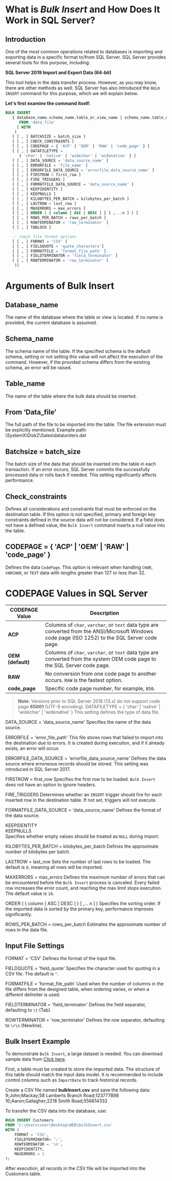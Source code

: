 # What is *Bulk Insert* and How Does It Work in SQL Server?

## Introduction
One of the most common operations related to databases is importing and exporting data in a specific format to/from SQL Server. SQL Server provides several tools for this purpose, including:

**SQL Server 2019 Import and Export Data (64-bit)**

This tool helps in the data transfer process. However, as you may know, there are other methods as well. SQL Server has also introduced the `BULK INSERT` command for this purpose, which we will explain below.

**Let's first examine the command itself:**   

```sql  
BULK INSERT  
   { database_name.schema_name.table_or_view_name | schema_name.table_or_view_name | table_or_view_name }  
      FROM 'data_file'  
     [ WITH  
    (  
   [ [ , ] BATCHSIZE = batch_size ]  
   [ [ , ] CHECK_CONSTRAINTS ]  
   [ [ , ] CODEPAGE = { 'ACP' | 'OEM' | 'RAW' | 'code_page' } ]  
   [ [ , ] DATAFILETYPE =  
      { 'char' | 'native' | 'widechar' | 'widenative' } ]  
   [ [ , ] DATA_SOURCE = 'data_source_name' ]  
   [ [ , ] ERRORFILE = 'file_name' ]  
   [ [ , ] ERRORFILE_DATA_SOURCE = 'errorfile_data_source_name' ]  
   [ [ , ] FIRSTROW = first_row ]  
   [ [ , ] FIRE_TRIGGERS ]  
   [ [ , ] FORMATFILE_DATA_SOURCE = 'data_source_name' ]  
   [ [ , ] KEEPIDENTITY ]  
   [ [ , ] KEEPNULLS ]  
   [ [ , ] KILOBYTES_PER_BATCH = kilobytes_per_batch ]
   [ [ , ] LASTROW = last_row ]
   [ [ , ] MAXERRORS = max_errors ]
   [ [ , ] ORDER ( { column [ ASC | DESC ] } [ ,...n ] ) ]
   [ [ , ] ROWS_PER_BATCH = rows_per_batch ]
   [ [ , ] ROWTERMINATOR = 'row_terminator' ]
   [ [ , ] TABLOCK ]

   -- input file format options
   [ [ , ] FORMAT = 'CSV' ]
   [ [ , ] FIELDQUOTE = 'quote_characters']
   [ [ , ] FORMATFILE = 'format_file_path' ]
   [ [ , ] FIELDTERMINATOR = 'field_terminator' ]
   [ [ , ] ROWTERMINATOR = 'row_terminator' ]
    )]

```
# Arguments of Bulk Insert

## Database_name 
The name of the database where the table or view is located. If no name is provided, the current database is assumed.

## Schema_name
The schema name of the table. If the specified schema is the default schema, setting or not setting this value will not affect the execution of the command. However, if the provided schema differs from the existing schema, an error will be raised.

## Table_name
The name of the table where the bulk data should be inserted.

## From ‘Data_file’
The full path of the file to be imported into the table. The file extension must be explicitly mentioned. Example path:  
\\SystemX\DiskZ\Sales\data\orders.dat  

## Batchsize = batch_size
The batch size of the data that should be inserted into the table in each transaction. If an error occurs, SQL Server commits the successfully processed data or rolls back if needed. This setting significantly affects performance.

## Check_constraints
Defines all considerations and constraints that must be enforced on the destination table. If this option is not specified, primary and foreign key constraints defined in the source data will not be considered. If a field does not have a defined value, the `Bulk Insert` command inserts a null value into the table.

## CODEPAGE = { 'ACP' | 'OEM' | 'RAW' | 'code_page' }
Defines the data `CodePage`. This option is relevant when handling `CHAR`, `VARCHAR`, or `TEXT` data with lengths greater than 127 or less than 32.

# CODEPAGE Values in SQL Server

| CODEPAGE Value  | Description |
|---------------|-------------|
| **ACP**        | Columns of `char`, `varchar`, or `text` data type are converted from the ANSI/Microsoft Windows code page (ISO 1252) to the SQL Server code page. |
| **OEM (default)** | Columns of `char`, `varchar`, or `text` data type are converted from the system OEM code page to the SQL Server code page. |
| **RAW**        | No conversion from one code page to another occurs. `RAW` is the fastest option. |
| **code_page**  | Specific code page number, for example, `850`. |

> **Note:** Versions prior to SQL Server 2016 (13.x) do not support code page **65001** (UTF-8 encoding).
DATAFILETYPE = { 'char' | 'native' | 'widechar' | 'widenative' }
This setting defines the type of data file.

DATA_SOURCE = 'data_source_name'
Specifies the name of the data source.

ERRORFILE = 'error_file_path'
This file stores rows that failed to import into the destination due to errors. It is created during execution, and if it already exists, an error will occur.

ERRORFILE_DATA_SOURCE = 'errorfile_data_source_name'
Defines the data source where erroneous records should be stored. This setting was introduced in SQL Server 2017.

FIRSTROW = first_row
Specifies the first row to be loaded. `Bulk Insert` does not have an option to ignore headers.

FIRE_TRIGGERS
Determines whether an `INSERT` trigger should fire for each inserted row in the destination table. If not set, triggers will not execute.

FORMATFILE_DATA_SOURCE = 'data_source_name'
Defines the format of the data source.

KEEPIDENTITY  
KEEPNULLS  
Specifies whether empty values should be treated as `NULL` during import.

KILOBYTES_PER_BATCH = kilobytes_per_batch
Defines the approximate number of kilobytes per batch.

LASTROW = last_row
Sets the number of last rows to be loaded. The default is `0`, meaning all rows will be imported.

MAXERRORS = max_errors
Defines the maximum number of errors that can be encountered before the `Bulk Insert` process is canceled. Every failed row increases the error count, and reaching the max limit stops execution. The default value is `10`.

ORDER ( { column [ ASC | DESC ] } [ ,... n ] )
Specifies the sorting order. If the imported data is sorted by the primary key, performance improves significantly.

ROWS_PER_BATCH = rows_per_batch
Estimates the approximate number of rows in the data file.

## Input File Settings

FORMAT = 'CSV'
Defines the format of the input file.

FIELDQUOTE = 'field_quote'
Specifies the character used for quoting in a CSV file. The default is `"`.

FORMATFILE = 'format_file_path'
Used when the number of columns in the file differs from the designed table, when ordering varies, or when a different delimiter is used.

FIELDTERMINATOR = 'field_terminator'
Defines the field separator, defaulting to `\t` (Tab).

ROWTERMINATOR = 'row_terminator'
Defines the row separator, defaulting to `\r\n` (Newline).

## Bulk Insert Example

To demonstrate `Bulk Insert`, a large dataset is needed. You can download sample data from [Click here](https://www.microsoft.com).  

First, a table must be created to store the imported data. The structure of this table should match the input data model. It is recommended to include control columns such as `ImportDate` to track historical records.

Create a CSV file named **bulkInsert.csv** and save the following data:
9;John;Mackay;58 Lamberts Branch Road;123777898 10;Aaron;Gallagher;2218 Smith Road;556814332  


To transfer the CSV data into the database, use:

```sql
BULK INSERT Customers
FROM 'C:\Users\user\Desktop\WEB\bulkInsert.csv'
WITH (
    FORMAT = 'CSV',
    FIELDTERMINATOR= ';',
    ROWTERMINATOR = '\n',
    KEEPIDENTITY,
    MAXERRORS = 2
);
```
After execution, all records in the CSV file will be imported into the Customers table.  

